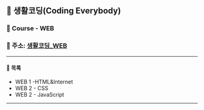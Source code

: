 ## 🧙 생활코딩(Coding Everybody)
### 🧹 Course - WEB <br>
### 🧹 주소: [생활코딩_WEB](https://opentutorials.org/course/3083)

<hr>

#### 🚩  목록 <br>
+ WEB 1 -HTML&Internet <br>
+ WEB 2 - CSS <br>
+ WEB 2 - JavaScript <br>

<hr>
